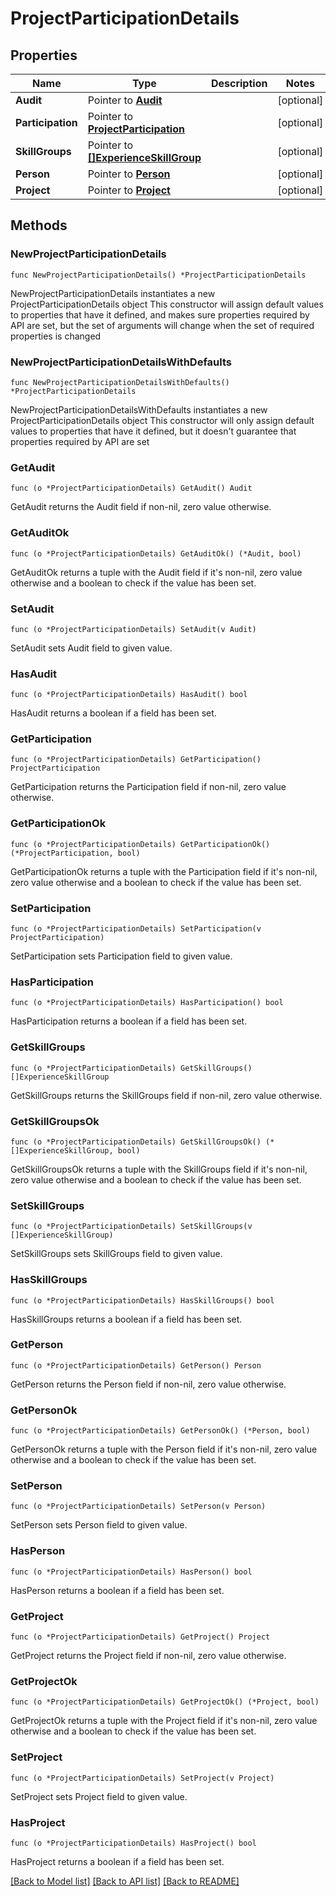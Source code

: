 # ProjectParticipationDetails

## Properties

Name | Type | Description | Notes
------------ | ------------- | ------------- | -------------
**Audit** | Pointer to [**Audit**](Audit.md) |  | [optional] 
**Participation** | Pointer to [**ProjectParticipation**](ProjectParticipation.md) |  | [optional] 
**SkillGroups** | Pointer to [**[]ExperienceSkillGroup**](ExperienceSkillGroup.md) |  | [optional] 
**Person** | Pointer to [**Person**](Person.md) |  | [optional] 
**Project** | Pointer to [**Project**](Project.md) |  | [optional] 

## Methods

### NewProjectParticipationDetails

`func NewProjectParticipationDetails() *ProjectParticipationDetails`

NewProjectParticipationDetails instantiates a new ProjectParticipationDetails object
This constructor will assign default values to properties that have it defined,
and makes sure properties required by API are set, but the set of arguments
will change when the set of required properties is changed

### NewProjectParticipationDetailsWithDefaults

`func NewProjectParticipationDetailsWithDefaults() *ProjectParticipationDetails`

NewProjectParticipationDetailsWithDefaults instantiates a new ProjectParticipationDetails object
This constructor will only assign default values to properties that have it defined,
but it doesn't guarantee that properties required by API are set

### GetAudit

`func (o *ProjectParticipationDetails) GetAudit() Audit`

GetAudit returns the Audit field if non-nil, zero value otherwise.

### GetAuditOk

`func (o *ProjectParticipationDetails) GetAuditOk() (*Audit, bool)`

GetAuditOk returns a tuple with the Audit field if it's non-nil, zero value otherwise
and a boolean to check if the value has been set.

### SetAudit

`func (o *ProjectParticipationDetails) SetAudit(v Audit)`

SetAudit sets Audit field to given value.

### HasAudit

`func (o *ProjectParticipationDetails) HasAudit() bool`

HasAudit returns a boolean if a field has been set.

### GetParticipation

`func (o *ProjectParticipationDetails) GetParticipation() ProjectParticipation`

GetParticipation returns the Participation field if non-nil, zero value otherwise.

### GetParticipationOk

`func (o *ProjectParticipationDetails) GetParticipationOk() (*ProjectParticipation, bool)`

GetParticipationOk returns a tuple with the Participation field if it's non-nil, zero value otherwise
and a boolean to check if the value has been set.

### SetParticipation

`func (o *ProjectParticipationDetails) SetParticipation(v ProjectParticipation)`

SetParticipation sets Participation field to given value.

### HasParticipation

`func (o *ProjectParticipationDetails) HasParticipation() bool`

HasParticipation returns a boolean if a field has been set.

### GetSkillGroups

`func (o *ProjectParticipationDetails) GetSkillGroups() []ExperienceSkillGroup`

GetSkillGroups returns the SkillGroups field if non-nil, zero value otherwise.

### GetSkillGroupsOk

`func (o *ProjectParticipationDetails) GetSkillGroupsOk() (*[]ExperienceSkillGroup, bool)`

GetSkillGroupsOk returns a tuple with the SkillGroups field if it's non-nil, zero value otherwise
and a boolean to check if the value has been set.

### SetSkillGroups

`func (o *ProjectParticipationDetails) SetSkillGroups(v []ExperienceSkillGroup)`

SetSkillGroups sets SkillGroups field to given value.

### HasSkillGroups

`func (o *ProjectParticipationDetails) HasSkillGroups() bool`

HasSkillGroups returns a boolean if a field has been set.

### GetPerson

`func (o *ProjectParticipationDetails) GetPerson() Person`

GetPerson returns the Person field if non-nil, zero value otherwise.

### GetPersonOk

`func (o *ProjectParticipationDetails) GetPersonOk() (*Person, bool)`

GetPersonOk returns a tuple with the Person field if it's non-nil, zero value otherwise
and a boolean to check if the value has been set.

### SetPerson

`func (o *ProjectParticipationDetails) SetPerson(v Person)`

SetPerson sets Person field to given value.

### HasPerson

`func (o *ProjectParticipationDetails) HasPerson() bool`

HasPerson returns a boolean if a field has been set.

### GetProject

`func (o *ProjectParticipationDetails) GetProject() Project`

GetProject returns the Project field if non-nil, zero value otherwise.

### GetProjectOk

`func (o *ProjectParticipationDetails) GetProjectOk() (*Project, bool)`

GetProjectOk returns a tuple with the Project field if it's non-nil, zero value otherwise
and a boolean to check if the value has been set.

### SetProject

`func (o *ProjectParticipationDetails) SetProject(v Project)`

SetProject sets Project field to given value.

### HasProject

`func (o *ProjectParticipationDetails) HasProject() bool`

HasProject returns a boolean if a field has been set.


[[Back to Model list]](../README.md#documentation-for-models) [[Back to API list]](../README.md#documentation-for-api-endpoints) [[Back to README]](../README.md)



